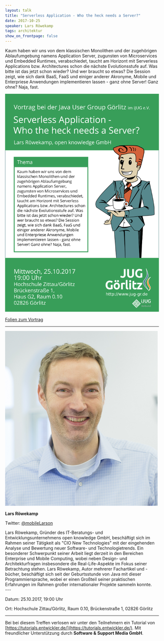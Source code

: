 ```yaml
---
layout: talk
title: "Serverless Application - Who the heck needs a Server?"
date: 2017-10-25
speaker: Lars Röwekamp
tags: architektur
show_on_frontpage: false
---
```


Kaum haben wir uns von dem klassischen Monolithen und der zugehörigen Ablaufumgebung namens Application Server, 
zugunsten von Microservices und Embedded Runtimes, verabschiedet, 
taucht am Horizont mit Serverless Applications bzw. Architectures schon die nächste Evolutionsstufe auf. 
Was bitte ist das jetzt schon wieder? Und wer braucht so etwas? Die Session zeigt, wie sich dank BaaS, FaaS und 
einiger anderer Akronyme, Mobile und Enterpriese Anwendungen implementieren lassen - ganz ohne Server! Ganz ohne? Naja, fast.

<img class="event-poster" src="/images/plakat_2017_10.png">

<p><a href="https://www.dropbox.com/s/nrt9jb5mtwkxh2s/se_serverless.pdf">Folien zum Vortrag</a></p>

---
<div class="speaker-info">
  <div class="short-info">
    <img src="/images/lars_roewekamp.png">
    <p><strong>Lars Röwekamp</strong></p>
    <p>Twitter: <a href="https://twitter.com/mobileLarson">@mobileLarson</a></p>
  </div>
  <div class="description">
	Lars Röwekamp, Gründer des IT-Beratungs- und Entwicklungsunternehmens open knowledge GmbH, 
	beschäftigt sich im Rahmen seiner Tätigkeit als "CIO New Technologies" mit der eingehenden Analyse 
	und Bewertung neuer Software- und Technologietrends. 
	Ein besonderer Schwerpunkt seiner Arbeit liegt derzeit in den Bereichen Enterprise und Mobile Computing, 
	wobei neben Design- und Architekturfragen insbesondere die Real-Life-Aspekte im Fokus seiner Betrachtung stehen. 
	Lars Röwekamp, Autor mehrerer Fachartikel und -bücher, beschäftigt sich seit der Geburtsstunde von Java 
	mit dieser Programmiersprache, wobei er einen Großteil seiner praktischen Erfahrungen im Rahmen großer internationaler Projekte sammeln konnte. 
  </div>
</div>
---

Datum: 25.10.2017, 19:00 Uhr

Ort: Hochschule Zittau/Görlitz, Raum 0.10, Brückenstraße 1, 02826 Görlitz

---
Bei bei diesem Treffen verlosen wir unter den Teilnehmern ein Tutorial von [https://tutorials.entwickler.de/](https://tutorials.entwickler.de/). Mit freundlicher Unterstützung durch **Software & Support Media GmbH**.

